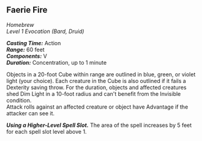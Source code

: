 ## Faerie Fire
*Homebrew*  
*Level 1 Evocation (Bard, Druid)*

***Casting Time:*** Action  
***Range:*** 60 feet  
***Components:*** V  
***Duration:*** Concentration, up to 1 minute

Objects in a 20-foot Cube within range are outlined in blue, green, or violet light (your choice). Each creature in the Cube is also outlined if it fails a Dexterity saving throw. For the duration, objects and affected creatures shed Dim Light in a 10-foot radius and can't benefit from the Invisible condition.  
Attack rolls against an affected creature or object have Advantage if the attacker can see it.

***Using a Higher-Level Spell Slot.*** The area of the spell increases by 5 feet for each spell slot level above 1.
